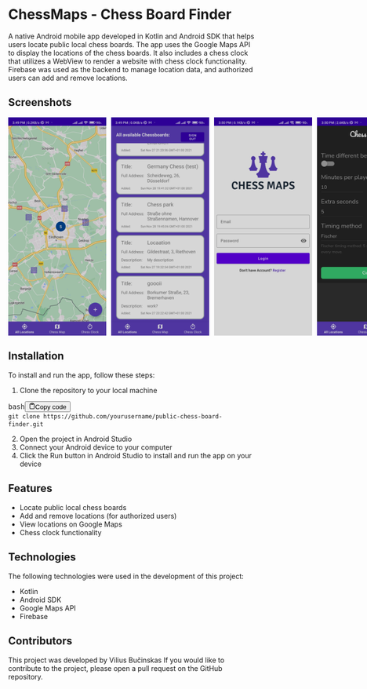 # ChessMaps - Chess Board Finder

A native Android mobile app developed in Kotlin and Android SDK that helps users locate public local chess boards. The app uses the Google Maps API to display the locations of the chess boards. It also includes a chess clock that utilizes a WebView to render a website with chess clock functionality. Firebase was used as the backend to manage location data, and authorized users can add and remove locations.

## Screenshots

<div style="display:flex; flex-direction: row;">
  <img src="./app/libs/screenshots/1.jpg" width="200" style="margin-right: 10px;" />
  <img src="./app/libs/screenshots/2.jpg" width="200" style="margin-right: 10px;" />
  <img src="./app/libs/screenshots/3.jpg" width="200" style="margin-right: 10px;" />
  <img src="./app/libs/screenshots/4.jpg" width="200" style="margin-right: 10px;" />
</div>

## Installation

To install and run the app, follow these steps:

1. Clone the repository to your local machine

<pre><div class="bg-black mb-4 rounded-md" bis_skin_checked="1"><div class="flex items-center relative text-gray-200 bg-gray-800 px-4 py-2 text-xs font-sans" bis_skin_checked="1"><span class="">bash</span><button class="flex ml-auto gap-2"><svg stroke="currentColor" fill="none" stroke-width="2" viewBox="0 0 24 24" stroke-linecap="round" stroke-linejoin="round" class="h-4 w-4" height="1em" width="1em" xmlns="http://www.w3.org/2000/svg"><path d="M16 4h2a2 2 0 0 1 2 2v14a2 2 0 0 1-2 2H6a2 2 0 0 1-2-2V6a2 2 0 0 1 2-2h2"></path><rect x="8" y="2" width="8" height="4" rx="1" ry="1"></rect></svg>Copy code</button></div><div class="p-4 overflow-y-auto" bis_skin_checked="1"><code class="!whitespace-pre hljs language-bash">git clone https://github.com/yourusername/public-chess-board-finder.git
</code></div></div></pre>

2. Open the project in Android Studio
3. Connect your Android device to your computer
4. Click the Run button in Android Studio to install and run the app on your device

## Features

- Locate public local chess boards
- Add and remove locations (for authorized users)
- View locations on Google Maps
- Chess clock functionality

## Technologies

The following technologies were used in the development of this project:

- Kotlin
- Android SDK
- Google Maps API
- Firebase

## Contributors

This project was developed by Vilius Bučinskas If you would like to contribute to the project, please open a pull request on the GitHub repository.
